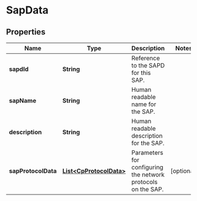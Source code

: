 
# SapData

## Properties
Name | Type | Description | Notes
------------ | ------------- | ------------- | -------------
**sapdId** | **String** | Reference to the SAPD for this SAP.  | 
**sapName** | **String** | Human readable name for the SAP.  | 
**description** | **String** | Human readable description for the SAP.  | 
**sapProtocolData** | [**List&lt;CpProtocolData&gt;**](CpProtocolData.md) | Parameters for configuring the network protocols on the SAP.  |  [optional]



